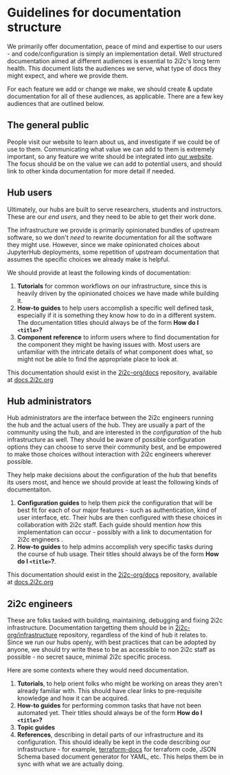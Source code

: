 # Guidelines for documentation structure

We primarily offer documentation, peace of mind and expertise to
our users - and code/configuration is simply an implementation
detail. Well structured documentation aimed at different audiences is
essential to 2i2c's long term health. This document lists the audiences
we serve, what type of docs they might expect, and where we provide them.

For each feature we add or change we make, we should create & update
documentation for all of these audiences, as applicable. There are a
few key audiences that are outlined below.

## The general public

People visit our website to learn about us, and investigate if we could
be of use to them. Communicating what value we can add to them is
extremely important, so any feature we write should be integrated into
[our website](https://2i2c.org/). The focus should
be on the value we can add to potential users, and should link to
other kinda documentation for more detail if needed.

## Hub users

Ultimately, our hubs are built to serve researchers, students and instructors.
These are our *end users*, and they need to be able to
get their work done.

The infrastructure we provide is primarily opinionated bundles of
upstream software, so we don't *need* to rewrite documentation for all
the software they might use. However, since we make opinionated choices
about JupyterHub deployments, some repetition of upstream documentation
that assumes the specific choices we already make is helpful.

We should provide at least the following kinds of documentation:

1. **Tutorials** for common workflows on our infrastructure, since this is
   heavily driven by the opinionated choices we have made while building it.
2. **How-to guides** to help users accomplish a specific well defined task,
   especially if it is something they know how to do in a different system.
   The documentation titles should always be of the form **How do I `<title>`?**
3. **Component reference** to inform users where to find documentation for
   the component they might be having issues with. Most users are unfamiliar
   with the intricate details of what component does what, so might not be
   able to find the appropriate place to look at.

This documentation should exist in the [2i2c-org/docs](https://github.com/2i2c-org/docs)
repository, available at [docs.2i2c.org](https://docs.2i2c.org)

## Hub administrators

Hub administrators are the interface between the 2i2c engineers running
the hub and the actual users of the hub. They are usually a part of the
community using the hub, and are interested in the *configuration* of
the hub infrastructure as well. They should be aware of possible
configuration options they can choose to serve their community best, and
be empowered to make those choices without interaction with 2i2c
engineers wherever possible.

They help make decisions about the configuration of the hub that benefits
its users most, and hence we should provide at least the following kinds
of documentaiton.

1. **Configuration guides** to help them *pick* the configuration that
   will be best fit for each of our major features - such as
   authentication, kind of user interface, etc. Their hubs are then
   configured with these choices in collaboration with 2i2c staff. Each
   guide should mention *how* this implementation can occur - possibly
   with a link to documentation for 2i2c engineers  .
2. **How-to guides** to help admins accomplish very specific tasks during
   the course of hub usage. Their titles should always be of the form
   **How do I `<title>`?**.

This documentation should exist in the [2i2c-org/docs](https://github.com/2i2c-org/docs)
repository, available at [docs.2i2c.org](https://docs.2i2c.org/)

## 2i2c engineers

These are folks tasked with building, maintaining, debugging and fixing
2i2c infrastructure. Documentation targetting them should be in
[2i2c-org/infrastructure](https://github.com/2i2c-org/infrastructure)
repository, regardless of the kind of hub it
relates to. Since we run our hubs openly, with best practices that can
be adopted by anyone, we should try write these to be as accessible to
non 2i2c staff as possible - no secret sauce, minimal 2i2c specific
process.

Here are some contexts where they would need documentation.

1. **Tutorials**, to help orient folks who might be working on areas
   they aren't already familiar with. This should have clear links to
   pre-requisite knowledge and how it can be acquired.
2. **How-to guides** for performing common tasks that have not been
   automated yet. Their titles should always be of the form
   **How do I `<title>`?**
3. **Topic guides**
4. **References**, describing in detail parts of our infrastructure and
   its configuration. This should ideally be kept in the code describing
   our infrastructure - for example, [terraform-docs](https://github.com/terraform-docs/terraform-docs)
   for terraform code, JSON Schema based document generator for YAML,
   etc. This helps them be in sync with what we are actually doing.
